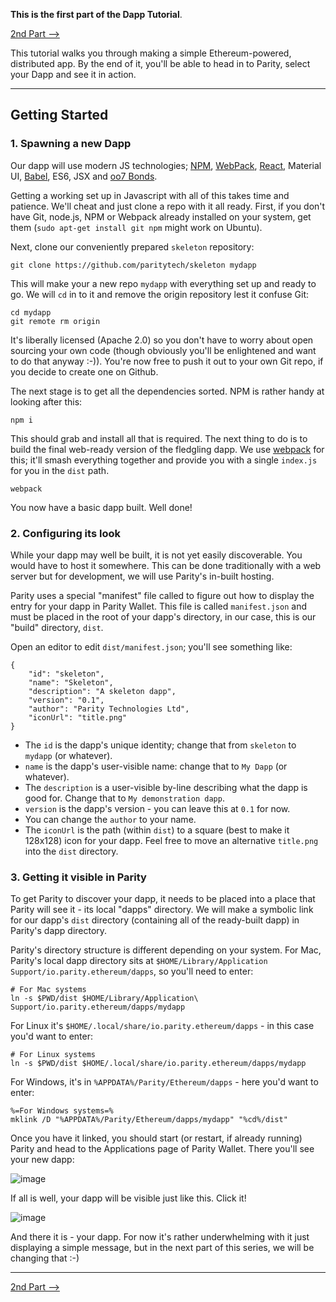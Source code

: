 **This is the first part of the Dapp Tutorial**.

[2nd Part ⟶](https://github.com/paritytech/parity/wiki/Tutorial-Part-2)

This tutorial walks you through making a simple Ethereum-powered, distributed app. By the end of it, you'll be able to head in to Parity, select your Dapp and see it in action.

----

## Getting Started

### 1. Spawning a new Dapp

Our dapp will use modern JS technologies; [NPM](https://www.npmjs.com), [WebPack](https://webpack.js.org), [React](https://facebook.github.io/react/), Material UI, [Babel](http://babeljs.io), ES6, JSX and [oo7 Bonds](https://github.com/paritytech/oo7-parity).

Getting a working set up in Javascript with all of this takes time and patience. We'll cheat and just clone a repo with it all ready. First, if you don't have Git, node.js, NPM or Webpack already installed on your system, get them (`sudo apt-get install git npm` might work on Ubuntu).

Next, clone our conveniently prepared `skeleton` repository:

```
git clone https://github.com/paritytech/skeleton mydapp
```

This will make your a new repo `mydapp` with everything set up and ready to go. We will `cd` in to it and remove the origin repository lest it confuse Git:

```
cd mydapp
git remote rm origin
```

It's liberally licensed (Apache 2.0) so you don't have to worry about open sourcing your own code (though obviously you'll be enlightened and want to do that anyway :-)). You're now free to push it out to your own Git repo, if you decide to create one on Github.

The next stage is to get all the dependencies sorted. NPM is rather handy at looking after this:

```
npm i
```

This should grab and install all that is required. The next thing to do is to build the final web-ready version of the fledgling dapp. We use [webpack](https://webpack.js.org) for this; it'll smash everything together and provide you with a single `index.js` for you in the `dist` path.

```
webpack
```

You now have a basic dapp built. Well done!

### 2. Configuring its look

While your dapp may well be built, it is not yet easily discoverable. You would have to host it somewhere. This can be done traditionally with a web server but for development, we will use Parity's in-built hosting.

Parity uses a special "manifest" file called to figure out how to display the entry for your dapp in Parity Wallet. This file is called `manifest.json` and must be placed in the root of your dapp's directory, in our case, this is our "build" directory, `dist`.

Open an editor to edit `dist/manifest.json`; you'll see something like:

```
{
	"id": "skeleton",
	"name": "Skeleton",
	"description": "A skeleton dapp",
	"version": "0.1",
	"author": "Parity Technologies Ltd",
	"iconUrl": "title.png"
}
```

- The `id` is the dapp's unique identity; change that from `skeleton` to `mydapp` (or whatever).
- `name` is the dapp's user-visible name: change that to `My Dapp` (or whatever).
- The `description` is a user-visible by-line describing what the dapp is good for. Change that to `My demonstration dapp`.
- `version` is the dapp's version - you can leave this at `0.1` for now.
- You can change the `author` to your name.
- The `iconUrl` is the path (within `dist`) to a square (best to make it 128x128) icon for your dapp. Feel free to move an alternative `title.png` into the `dist` directory.

### 3. Getting it visible in Parity

To get Parity to discover your dapp, it needs to be placed into a place that Parity will see it - its local "dapps" directory. We will make a symbolic link for our dapp's `dist` directory (containing all of the ready-built dapp) in Parity's dapp directory.

Parity's directory structure is different depending on your system. For Mac, Parity's local dapp directory sits at `$HOME/Library/Application Support/io.parity.ethereum/dapps`, so you'll need to enter:

```
# For Mac systems
ln -s $PWD/dist $HOME/Library/Application\ Support/io.parity.ethereum/dapps/mydapp
```

For Linux it's `$HOME/.local/share/io.parity.ethereum/dapps` - in this case you'd want to enter:

```
# For Linux systems
ln -s $PWD/dist $HOME/.local/share/io.parity.ethereum/dapps/mydapp
```

For Windows, it's in `%APPDATA%/Parity/Ethereum/dapps` - here you'd want to enter:

```
%=For Windows systems=%
mklink /D "%APPDATA%/Parity/Ethereum/dapps/mydapp" "%cd%/dist"
```

Once you have it linked, you should start (or restart, if already running) Parity and head to the Applications page of Parity Wallet. There you'll see your new dapp:

![image](https://cloud.githubusercontent.com/assets/138296/22697933/f9d6449a-ed20-11e6-92d2-1afafaba86ea.png)

If all is well, your dapp will be visible just like this. Click it!

![image](https://cloud.githubusercontent.com/assets/138296/22697890/e1677726-ed20-11e6-9a64-c1832d2c36bf.png)

And there it is - your dapp. For now it's rather underwhelming with it just displaying a simple message, but in the next part of this series, we will be changing that :-)

----

[2nd Part ⟶](https://github.com/paritytech/parity/wiki/Tutorial-Part-2)
